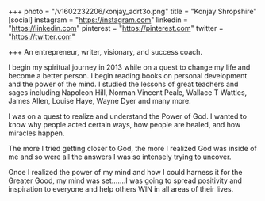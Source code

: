 +++
photo = "/v1602232206/konjay_adrt3o.png"
title = "Konjay Shropshire"
[social]
instagram = "https://instagram.com"
linkedin = "https://linkedin.com"
pinterest = "https://pinterest.com"
twitter = "https://twitter.com"

+++
An entrepreneur, writer, visionary, and success coach.

I begin my spiritual journey in 2013 while on a quest to change my life and become a better person. I begin reading books on personal development and the power of the mind. I studied the lessons of great teachers and sages including Napoleon Hill, Norman Vincent Peale, Wallace T Wattles, James Allen, Louise Haye, Wayne Dyer and many more.

I was on a quest to realize and understand the Power of God. I wanted to know why people acted certain ways, how people are healed, and how miracles happen.

The more I tried getting closer to God, the more I realized God was inside of me and so were all the answers I was so intensely trying to uncover.

Once I realized the power of my mind and how I could harness it for the Greater Good, my mind was set…….I was going to spread positivity and inspiration to everyone and help others WIN in all areas of their lives.